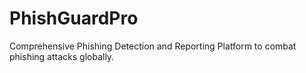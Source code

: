 # PhishGuardPro
Comprehensive Phishing Detection and Reporting Platform to combat phishing attacks globally.
